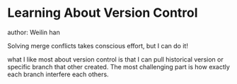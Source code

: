 # Learning About Version Control
author: Weilin han

Solving merge conflicts takes conscious effort, but I can do it!

what I like most about version control is that I can pull historical version or 
specific branch that other created.
The most challenging part is how exactly each branch interfere each others.
